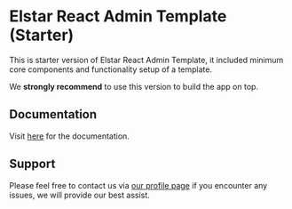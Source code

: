 # Elstar React Admin Template (Starter)

This is starter version of Elstar React Admin Template, it included minimum core components and functionality setup of a template.

We <strong>strongly recommend</strong> to use this version to build the app on top.

## Documentation

Visit [here](https://elstar.themenate.net/docs/documentation/introduction) for the documentation.

## Support

Please feel free to contact us via [our profile page](https://themeforest.net/user/theme_nate) if you encounter any issues, we will provide our best assist.
